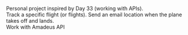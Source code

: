 Personal project inspired by Day 33 (working with APIs).  
Track a specific flight (or flights). Send an email location when the plane takes off and lands.  
Work with Amadeus API  
